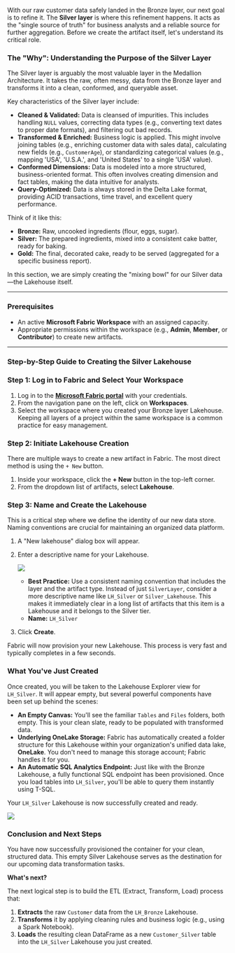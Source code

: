 With our raw customer data safely landed in the Bronze layer, our next goal is to refine it. The **Silver layer** is where this refinement happens. It acts as the "single source of truth" for business analysts and a reliable source for further aggregation. Before we create the artifact itself, let's understand its critical role.

### The "Why": Understanding the Purpose of the Silver Layer

The Silver layer is arguably the most valuable layer in the Medallion Architecture. It takes the raw, often messy, data from the Bronze layer and transforms it into a clean, conformed, and queryable asset.

Key characteristics of the Silver layer include:

- **Cleaned & Validated:** Data is cleansed of impurities. This includes handling `NULL` values, correcting data types (e.g., converting text dates to proper date formats), and filtering out bad records.
- **Transformed & Enriched:** Business logic is applied. This might involve joining tables (e.g., enriching customer data with sales data), calculating new fields (e.g., `CustomerAge`), or standardizing categorical values (e.g., mapping 'USA', 'U.S.A.', and 'United States' to a single 'USA' value).
- **Conformed Dimensions:** Data is modeled into a more structured, business-oriented format. This often involves creating dimension and fact tables, making the data intuitive for analysts.
- **Query-Optimized:** Data is always stored in the Delta Lake format, providing ACID transactions, time travel, and excellent query performance.

Think of it like this:

- **Bronze:** Raw, uncooked ingredients (flour, eggs, sugar).
- **Silver:** The prepared ingredients, mixed into a consistent cake batter, ready for baking.
- **Gold:** The final, decorated cake, ready to be served (aggregated for a specific business report).

In this section, we are simply creating the "mixing bowl" for our Silver data—the Lakehouse itself.

---

### Prerequisites

- An active **Microsoft Fabric Workspace** with an assigned capacity.
- Appropriate permissions within the workspace (e.g., **Admin**, **Member**, or **Contributor**) to create new artifacts.

---

### Step-by-Step Guide to Creating the Silver Lakehouse

### Step 1: Log in to Fabric and Select Your Workspace

1. Log in to the **[Microsoft Fabric portal](https://fabric.microsoft.com/)** with your credentials.
2. From the navigation pane on the left, click on **Workspaces**.
3. Select the workspace where you created your Bronze layer Lakehouse. Keeping all layers of a project within the same workspace is a common practice for easy management.

### Step 2: Initiate Lakehouse Creation

There are multiple ways to create a new artifact in Fabric. The most direct method is using the `+ New` button.

1. Inside your workspace, click the **+ New** button in the top-left corner.
2. From the dropdown list of artifacts, select **Lakehouse**.

### Step 3: Name and Create the Lakehouse

This is a critical step where we define the identity of our new data store. Naming conventions are crucial for maintaining an organized data platform.

1. A "New lakehouse" dialog box will appear.
2. Enter a descriptive name for your Lakehouse.
    
    [![](https://media.licdn.com/dms/image/v2/D4E0DAQGhyEg4VqqHSg/learning-article-inline-scale_500_1000/learning-article-inline-scale_500_1000/0/1732562571577?e=1753772400&v=beta&t=cvDmhbP0rBArMXf5fpKwjfnuARhRB4GQlyCLAwvBwXs)](https://media.licdn.com/dms/image/v2/D4E0DAQGhyEg4VqqHSg/learning-article-inline-scale_500_1000/learning-article-inline-scale_500_1000/0/1732562571577?e=1753772400&v=beta&t=cvDmhbP0rBArMXf5fpKwjfnuARhRB4GQlyCLAwvBwXs)
    
    - **Best Practice:** Use a consistent naming convention that includes the layer and the artifact type. Instead of just `SilverLayer`, consider a more descriptive name like `LH_Silver` or `Silver_Lakehouse`. This makes it immediately clear in a long list of artifacts that this item is a Lakehouse and it belongs to the Silver tier.
    - **Name:** `LH_Silver`
3. Click **Create**.

Fabric will now provision your new Lakehouse. This process is very fast and typically completes in a few seconds.

### What You've Just Created

Once created, you will be taken to the Lakehouse Explorer view for `LH_Silver`. It will appear empty, but several powerful components have been set up behind the scenes:

- **An Empty Canvas:** You'll see the familiar `Tables` and `Files` folders, both empty. This is your clean slate, ready to be populated with transformed data.
- **Underlying OneLake Storage:** Fabric has automatically created a folder structure for this Lakehouse within your organization's unified data lake, **OneLake**. You don't need to manage this storage account; Fabric handles it for you.
- **An Automatic SQL Analytics Endpoint:** Just like with the Bronze Lakehouse, a fully functional SQL endpoint has been provisioned. Once you load tables into `LH_Silver`, you'll be able to query them instantly using T-SQL.

Your `LH_Silver` Lakehouse is now successfully created and ready.

[![](https://media.licdn.com/dms/image/v2/D4E0DAQE6GgNBccTfxg/learning-article-inline-scale_1000_2000/learning-article-inline-scale_1000_2000/0/1732562556262?e=1753772400&v=beta&t=s8p3gof2wowPZkfASxPXUGRXLcqJADNoDhrpExVS4zU)](https://media.licdn.com/dms/image/v2/D4E0DAQE6GgNBccTfxg/learning-article-inline-scale_1000_2000/learning-article-inline-scale_1000_2000/0/1732562556262?e=1753772400&v=beta&t=s8p3gof2wowPZkfASxPXUGRXLcqJADNoDhrpExVS4zU)

### Conclusion and Next Steps

You have now successfully provisioned the container for your clean, structured data. This empty Silver Lakehouse serves as the destination for our upcoming data transformation tasks.

**What's next?**

The next logical step is to build the ETL (Extract, Transform, Load) process that:

1. **Extracts** the raw `Customer` data from the `LH_Bronze` Lakehouse.
2. **Transforms** it by applying cleaning rules and business logic (e.g., using a Spark Notebook).
3. **Loads** the resulting clean DataFrame as a new `Customer_Silver` table into the `LH_Silver` Lakehouse you just created.